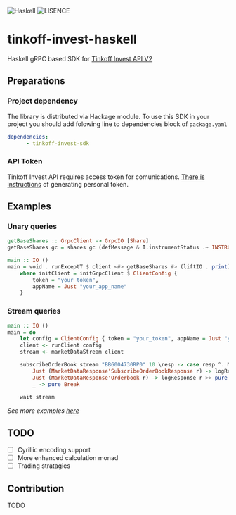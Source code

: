 ![Haskell](https://img.shields.io/badge/Haskell-5e5086?&logo=haskell&logoColor=white)
![LISENCE](https://img.shields.io/badge/LICENSE-MIT-green)

# tinkoff-invest-haskell

Haskell gRPC based SDK for [Tinkoff Invest API V2](https://github.com/Tinkoff/investAPI)

## Preparations

### Project dependency

The library is distributed via Hackage module. To use this SDK in your project you should add folowing line to dependencies block of `package.yaml`

```yaml
dependencies:
      - tinkoff-invest-sdk
```

### API Token

Tinkoff Invest API requires access token for comunications. [There is instructions](https://tinkoff.github.io/investAPI/token/) of generating personal token.

## Examples

### Unary queries

```haskell
getBaseShares :: GrpcClient -> GrpcIO [Share]
getBaseShares gc = shares gc (defMessage & I.instrumentStatus .~ INSTRUMENT_STATUS_BASE)

main :: IO ()
main = void . runExceptT $ client <#> getBaseShares #> (liftIO . print)
    where initClient = initGrpcClient $ ClientConfig {
        token = "your_token",
        appName = Just "your_app_name"
    }
```

### Stream queries

```haskell
main :: IO ()
main = do
    let config = ClientConfig { token = "your_token", appName = Just "your_app_name" }
    client <- runClient config
    stream <- marketDataStream client

    subscribeOrderBook stream "BBG004730RP0" 10 \resp -> case resp ^. MD.maybe'payload of
        Just (MarketDataResponse'SubscribeOrderBookResponse r) -> logResponse r >> pure Next
        Just (MarketDataResponse'Orderbook r) -> logResponse r >> pure Next
        _ -> pure Break
        
    wait stream
```

_See more examples [here](/example/src)_

## TODO

- [ ] Cyrillic encoding support
- [ ] More enhanced calculation monad
- [ ] Trading stratagies

## Contribution

TODO
